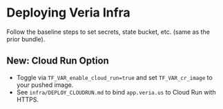 # Deploying Veria Infra

Follow the baseline steps to set secrets, state bucket, etc. (same as the prior bundle).

## New: Cloud Run Option
- Toggle via `TF_VAR_enable_cloud_run=true` and set `TF_VAR_cr_image` to your pushed image.
- See `infra/DEPLOY_CLOUDRUN.md` to bind `app.veria.us` to Cloud Run with HTTPS.
